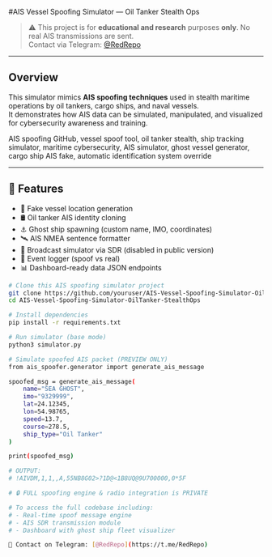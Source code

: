 #AIS Vessel Spoofing Simulator — Oil Tanker Stealth Ops

> ⚠️ This project is for **educational and research** purposes **only**. No real AIS transmissions are sent.  
> Contact via Telegram: [@RedRepo](https://t.me/RedRepo)

---

## Overview

This simulator mimics **AIS spoofing techniques** used in stealth maritime operations by oil tankers, cargo ships, and naval vessels.  
It demonstrates how AIS data can be simulated, manipulated, and visualized for cybersecurity awareness and training.

AIS spoofing GitHub, vessel spoof tool, oil tanker stealth, ship tracking simulator, maritime cybersecurity, AIS simulator, ghost vessel generator, cargo ship AIS fake, automatic identification system override


---

## 🧰 Features

- 📍 Fake vessel location generation
- 🛢️ Oil tanker AIS identity cloning
- ⚓ Ghost ship spawning (custom name, IMO, coordinates)
- 🛰️ AIS NMEA sentence formatter
- 📡 Broadcast simulator via SDR (disabled in public version)
- 🧾 Event logger (spoof vs real)
- 📊 Dashboard-ready data JSON endpoints

```bash
# Clone this AIS spoofing simulator project
git clone https://github.com/youruser/AIS-Vessel-Spoofing-Simulator-OilTanker-StealthOps.git
cd AIS-Vessel-Spoofing-Simulator-OilTanker-StealthOps

# Install dependencies
pip install -r requirements.txt

# Run simulator (base mode)
python3 simulator.py

# Simulate spoofed AIS packet (PREVIEW ONLY)
from ais_spoofer.generator import generate_ais_message

spoofed_msg = generate_ais_message(
    name="SEA GHOST", 
    imo="9329999", 
    lat=24.12345, 
    lon=54.98765, 
    speed=13.7, 
    course=278.5, 
    ship_type="Oil Tanker"
)

print(spoofed_msg)

# OUTPUT:
# !AIVDM,1,1,,A,55NB8G02>?1D@<1B8UQ@9U700000,0*5F

# 🔒 FULL spoofing engine & radio integration is PRIVATE

# To access the full codebase including:
# - Real-time spoof message engine
# - AIS SDR transmission module
# - Dashboard with ghost ship fleet visualizer

📩 Contact on Telegram: [@RedRepo](https://t.me/RedRepo)
